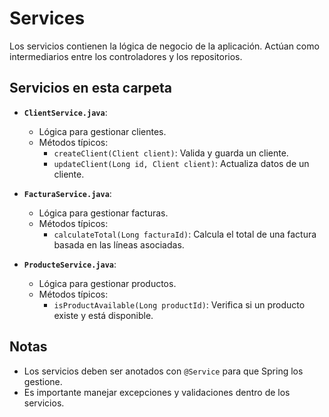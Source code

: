 # Services

Los servicios contienen la lógica de negocio de la aplicación. Actúan como intermediarios entre los controladores y los repositorios.

## Servicios en esta carpeta

- **`ClientService.java`**:
    - Lógica para gestionar clientes.
    - Métodos típicos:
        - `createClient(Client client)`: Valida y guarda un cliente.
        - `updateClient(Long id, Client client)`: Actualiza datos de un cliente.

- **`FacturaService.java`**:
    - Lógica para gestionar facturas.
    - Métodos típicos:
        - `calculateTotal(Long facturaId)`: Calcula el total de una factura basada en las líneas asociadas.

- **`ProducteService.java`**:
    - Lógica para gestionar productos.
    - Métodos típicos:
        - `isProductAvailable(Long productId)`: Verifica si un producto existe y está disponible.

## Notas
- Los servicios deben ser anotados con `@Service` para que Spring los gestione.
- Es importante manejar excepciones y validaciones dentro de los servicios.
